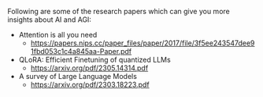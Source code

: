 Following are some of the research papers which can give you more insights about AI and AGI:

- Attention is all you need
  - https://papers.nips.cc/paper_files/paper/2017/file/3f5ee243547dee91fbd053c1c4a845aa-Paper.pdf
- QLoRA: Efficient Finetuning of quantized LLMs
  - https://arxiv.org/pdf/2305.14314.pdf
- A survey of Large Language Models
  - https://arxiv.org/pdf/2303.18223.pdf
